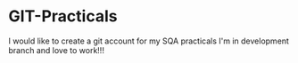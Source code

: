 # GIT-Practicals
I would like to create a git account for my SQA practicals
I'm in development branch and love to work!!!
